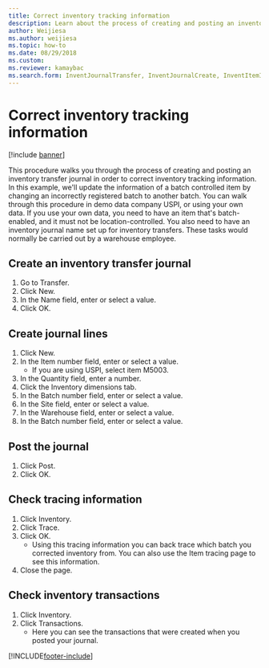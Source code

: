 ```yaml
--- 
title: Correct inventory tracking information
description: Learn about the process of creating and posting an inventory transfer journal in order to correct inventory tracking information.
author: Weijiesa
ms.author: weijiesa
ms.topic: how-to
ms.date: 08/29/2018
ms.custom:
ms.reviewer: kamaybac   
ms.search.form: InventJournalTransfer, InventJournalCreate, InventItemIdLookupSimple, InventBatchIdLookup, InventLocationIdLookup, InventDimTracking, InventTrans  
---
```


# Correct inventory tracking information

[!include [banner](../../includes/banner.md)]

This procedure walks you through the process of creating and posting an inventory transfer journal in order to correct inventory tracking information. In this example, we'll update the information of a batch controlled item by changing an incorrectly registered batch to another batch. You can walk through this procedure in demo data company USPI, or using your own data. If you use your own data, you need to have an item that's batch-enabled, and it must not be location-controlled. You also need to have an inventory journal name set up for inventory transfers. These tasks would normally be carried out by a warehouse employee.


## Create an inventory transfer journal
1. Go to Transfer.
2. Click New.
3. In the Name field, enter or select a value.
4. Click OK.

## Create journal lines
1. Click New.
2. In the Item number field, enter or select a value.
    * If you are using USPI, select item M5003.  
3. In the Quantity field, enter a number.
4. Click the Inventory dimensions tab.
5. In the Batch number field, enter or select a value.
6. In the Site field, enter or select a value.
7. In the Warehouse field, enter or select a value.
8. In the Batch number field, enter or select a value.

## Post the journal
1. Click Post.
2. Click OK.

## Check tracing information
1. Click Inventory.
2. Click Trace.
3. Click OK.
    * Using this tracing information you can back trace which batch you corrected inventory from.  You can also use the Item tracing page to see this information.  
4. Close the page.

## Check inventory transactions
1. Click Inventory.
2. Click Transactions.
    * Here you can see the transactions that were created when you posted your journal.   



[!INCLUDE[footer-include](../../../includes/footer-banner.md)]